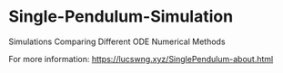 # Single-Pendulum-Simulation
Simulations Comparing Different ODE Numerical Methods

For more information: https://lucswng.xyz/SinglePendulum-about.html
